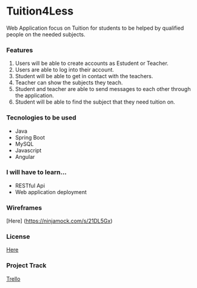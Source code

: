 # Tuition4Less

Web Application focus on Tuition for students to be helped by qualified people on the needed subjects.

### Features

1. Users will be able to create accounts as Estudent or Teacher.
2. Users are able to log into their account.
3. Student will be able to get in contact with the teachers.
4. Teacher can show the subjects they teach.
5. Student and teacher are able to send messages to each other through the application.
6. Student will be able to find the subject that they need tuition on.



### Tecnologies to be used

- Java
- Spring Boot
- MySQL
- Javascript
- Angular

### I will have to learn...

- RESTful Api
- Web application deployment

### Wireframes
[Here] (https://ninjamock.com/s/21DL5Gx)

### License
[Here](https://github.com/jpeguero1989/Tuition4Less/commit/b90b30dddb09c71117ae0b8ab5a6a6d420e9decf)

### Project Track
[Trello](https://trello.com/)
